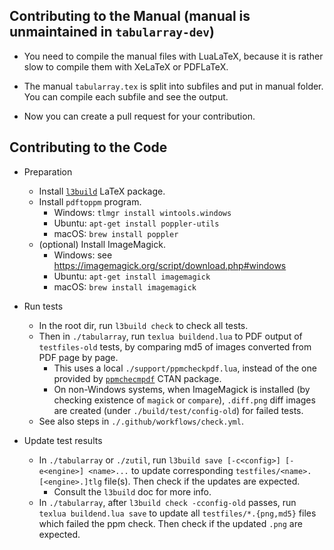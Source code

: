 
Contributing to the Manual (manual is unmaintained in `tabularray-dev`)
--------------------------

- You need to compile the manual files with LuaLaTeX,
  because it is rather slow to compile them with XeLaTeX or PDFLaTeX.

- The manual `tabularray.tex` is split into subfiles and put in manual folder.
  You can compile each subfile and see the output.

- Now you can create a pull request for your contribution.


Contributing to the Code
------------------------

- Preparation
  - Install [`l3build`](https://ctan.org/pkg/l3build) LaTeX package.
  - Install `pdftoppm` program. 
    - Windows: `tlmgr install wintools.windows`
    - Ubuntu: `apt-get install poppler-utils`
    - macOS: `brew install poppler`
  - (optional) Install ImageMagick.
    - Windows: see https://imagemagick.org/script/download.php#windows
    - Ubuntu: `apt-get install imagemagick`
    - macOS: `brew install imagemagick`

- Run tests
  - In the root dir, run `l3build check` to check all tests.
  - Then in `./tabularray`, run `texlua buildend.lua` to PDF output of `testfiles-old` tests, by comparing md5 of images converted from PDF page by page.
    - This uses a local `./support/ppmcheckpdf.lua`, instead of the one provided by [`ppmchecmpdf`](https://ctan.org/pkg/ppmcheckpdf) CTAN package.
    - On non-Windows systems, when ImageMagick is installed (by checking existence of `magick` or `compare`), `.diff.png` diff images are created (under `./build/test/config-old`) for failed tests.
  - See also steps in `./.github/workflows/check.yml`.

- Update test results
    - In `./tabularray` or `./zutil`, run `l3build save [-c<config>] [-e<engine>] <name>...` to update corresponding `testfiles/<name>.[<engine>.]tlg` file(s). Then check if the updates are expected.
      - Consult the `l3build` doc for more info.
    - In `./tabularray`, after `l3build check -cconfig-old` passes, run `texlua buildend.lua save` to update all `testfiles/*.{png,md5}` files which failed the ppm check. Then check if the updated `.png` are expected.
